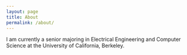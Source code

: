 ```yaml
---
layout: page
title: About
permalink: /about/
---
```


I am currently a senior majoring in Electrical Engineering and Computer Science at the University of California, Berkeley. 





